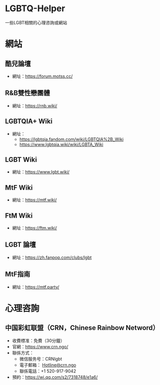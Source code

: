 # **LGBTQ-Helper**
一些LGBT相關的心理咨詢或網站

# **網站**

## 酷兒論壇
* 網址：https://forum.motss.cc/

## R&B雙性戀團體
* 網址：https://rnb.wiki/

## LGBTQIA+ Wiki
* 網址：
  - https://lgbtqia.fandom.com/wiki/LGBTQIA%2B_Wiki
  - https://www.lgbtqia.wiki/wiki/LGBTA_Wiki

## LGBT Wiki
* 網址：https://www.lgbt.wiki/

## MtF Wiki
* 網址：https://mtf.wiki/

## FtM Wiki
* 網址：https://ftm.wiki/

## LGBT 論壇
* 網址：https://zh.fanpop.com/clubs/lgbt

## MtF指南
* 網址：https://mtf.party/




# **心理咨詢**

## 中国彩虹联盟（CRN，Chinese Rainbow Netword）
* 收費標准：免費（30分鐘）
* 官網：https://www.crn.ngo/
* 聯係方式：
  - 微信服务号：CRNlgbt
  - 電子郵箱： Hotline@crn.ngo
  - 聯係電話：+1 ‪520-917-9042
* 預約：https://wj.qq.com/s2/7318748/e1a6/
